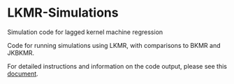 # LKMR-Simulations
Simulation code for lagged kernel machine regression

Code for running simulations using LKMR, with comparisons to BKMR and JKBKMR.

For detailed instructions and information on the code output, please see this [document](/LKMR-simulation.pdf).
